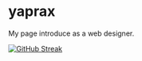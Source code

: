 # yaprax
My page introduce as a web designer.


[![GitHub Streak](https://streak-stats.demolab.com?user=javadsajjadi&theme=catppuccin-latte&hide_border=true&border_radius=4.8&card_width=496)](https://git.io/streak-stats)
